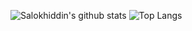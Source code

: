 ![Salokhiddin's github stats](https://github-readme-stats.vercel.app/api?username=s-berdiyorov&show_icons=true&theme=tokyonight&count_private=true)
![Top Langs](https://github-readme-stats.vercel.app/api/top-langs/?username=s-berdiyorov&theme=algolia&layout=compact&langs_count=10&hide=Jupyter%20Notebook&bg_color=30,e96443,904e95&title_color=fff&text_color=fff)

